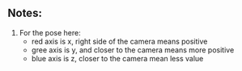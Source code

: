 ## Notes:
1. For the pose here:
    - red axis is  x, right side of the camera means positive
    - gree axis is y, and closer to the camera means more positive 
    - blue axis is z, closer to the camera mean less value








